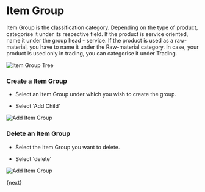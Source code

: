 <!-- add-breadcrumbs -->
<!-- add-breadcrumbs -->
# Item Group

Item Group is the classification category. Depending on the type of product,
categorise it under its respective field. If the product is
service oriented, name it under the group head - service. If the
product is used as a raw-material, you have to name it under the Raw-material
category. In case, your product is used only in trading, you can categorise it
under Trading.

<img class="screenshot" alt="Item Group Tree" src="/docs/assets/img/stock/item-group-tree.png">

### Create a Item Group

* Select an Item Group under which you wish to create the group.

* Select 'Add Child'

<img class="screenshot" alt="Add Item Group" src="/docs/assets/img/stock/item-group-new.gif">

### Delete an Item Group

* Select the Item Group you want to delete.

* Select 'delete'

<img class="screenshot" alt="Add Item Group" src="/docs/assets/img/stock/item-group-del.gif">

{next}
